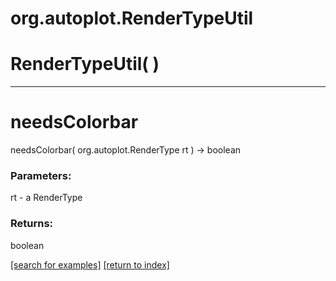 # org.autoplot.RenderTypeUtil



# RenderTypeUtil( )


***
<a name="needsColorbar"></a>
# needsColorbar
needsColorbar( org.autoplot.RenderType rt ) &rarr; boolean



### Parameters:
rt - a RenderType

### Returns:
boolean


<a href="https://github.com/autoplot/dev/search?q=needsColorbar&unscoped_q=needsColorbar">[search for examples]</a>
<a href="https://github.com/autoplot/documentation/blob/master/javadoc/index-all.md">[return to index]</a>

